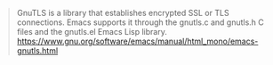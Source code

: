 > GnuTLS is a library that establishes encrypted SSL or TLS connections. Emacs supports it through the gnutls.c and gnutls.h C files and the gnutls.el Emacs Lisp library.
https://www.gnu.org/software/emacs/manual/html_mono/emacs-gnutls.html
